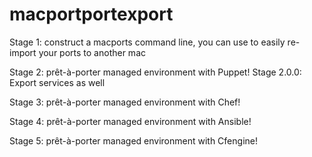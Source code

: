 macportportexport
=================

Stage 1: construct a macports command line, you can use to easily re-import your ports to another mac

Stage 2: prêt-à-porter managed environment with Puppet!
	Stage 2.0.0: Export services as well

Stage 3: prêt-à-porter managed environment with Chef!

Stage 4: prêt-à-porter managed environment with Ansible!

Stage 5: prêt-à-porter managed environment with Cfengine!

